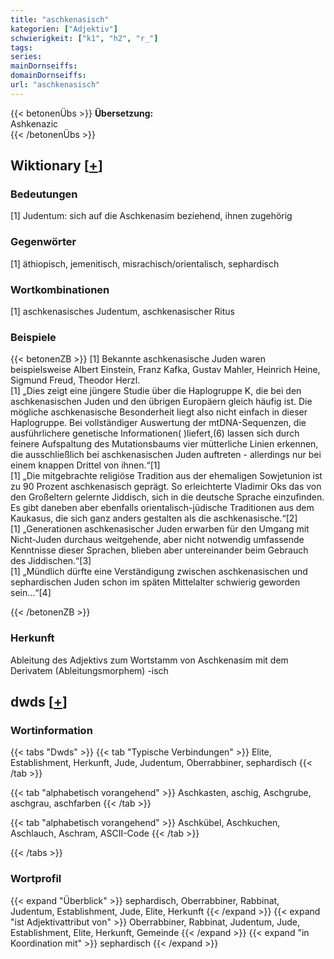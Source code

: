 ```yaml
---
title: "aschkenasisch"
kategorien: ["Adjektiv"]
schwierigkeit: ["k1", "h2", "r_"]
tags:
series:
mainDornseiffs:
domainDornseiffs:
url: "aschkenasisch"
---
```


{{< betonenÜbs >}}
**Übersetzung:**  
Ashkenazic  
{{< /betonenÜbs >}}

## Wiktionary [[+](https://de.wiktionary.org/wiki/aschkenasisch)]

### Bedeutungen
[1] Judentum: sich auf die Aschkenasim beziehend, ihnen zugehörig  

### Gegenwörter
[1] äthiopisch, jemenitisch, misrachisch/orientalisch, sephardisch  

### Wortkombinationen
[1] aschkenasisches Judentum, aschkenasischer Ritus  

### Beispiele
{{< betonenZB >}}
[1] Bekannte aschkenasische Juden waren beispielsweise Albert Einstein, Franz Kafka, Gustav Mahler, Heinrich Heine, Sigmund Freud, Theodor Herzl.  
[1] „Dies zeigt eine jüngere Studie über die Haplogruppe K, die bei den aschkenasischen Juden und den übrigen Europäern gleich häufig ist. Die mögliche aschkenasische Besonderheit liegt also nicht einfach in dieser Haplogruppe. Bei vollständiger Auswertung der mtDNA-Sequenzen, die ausführlichere genetische Informationen( )liefert,(6) lassen sich durch feinere Aufspaltung des Mutationsbaums vier mütterliche Linien erkennen, die ausschließlich bei aschkenasischen Juden auftreten - allerdings nur bei einem knappen Drittel von ihnen.“[1]  
[1] „Die mitgebrachte religiöse Tradition aus der ehemaligen Sowjetunion ist zu 90 Prozent aschkenasisch geprägt. So erleichterte Vladimir Oks das von den Großeltern gelernte Jiddisch, sich in die deutsche Sprache einzufinden. Es gibt daneben aber ebenfalls orientalisch-jüdische Traditionen aus dem Kaukasus, die sich ganz anders gestalten als die aschkenasische.“[2]  
[1] „Generationen aschkenasischer Juden erwarben für den Umgang mit Nicht-Juden durchaus weitgehende, aber nicht notwendig umfassende Kenntnisse dieser Sprachen, blieben aber untereinander beim Gebrauch des Jiddischen.“[3]  
[1] „Mündlich dürfte eine Verständigung zwischen aschkenasischen und sephardischen Juden schon im späten Mittelalter schwierig geworden sein…“[4]  

{{< /betonenZB >}}
### Herkunft
Ableitung des Adjektivs zum Wortstamm von Aschkenasim mit dem Derivatem (Ableitungsmorphem) -isch  



## dwds [[+](https://www.dwds.de/wb/aschkenasisch)]

### Wortinformation
{{< tabs "Dwds" >}}
{{< tab "Typische Verbindungen" >}}
Elite, Establishment, Herkunft, Jude, Judentum, Oberrabbiner, sephardisch
{{< /tab >}}

{{< tab "alphabetisch vorangehend" >}}
Aschkasten, aschig, Aschgrube, aschgrau, aschfarben
{{< /tab >}}

{{< tab "alphabetisch vorangehend" >}}
Aschkübel, Aschkuchen, Aschlauch, Aschram, ASCII-Code
{{< /tab >}}

{{< /tabs >}}

### Wortprofil
{{< expand "Überblick" >}} sephardisch, Oberrabbiner, Rabbinat, Judentum, Establishment, Jude, Elite, Herkunft {{< /expand >}}
{{< expand "ist Adjektivattribut von" >}} Oberrabbiner, Rabbinat, Judentum, Jude, Establishment, Elite, Herkunft, Gemeinde {{< /expand >}}
{{< expand "in Koordination mit" >}} sephardisch {{< /expand >}}

